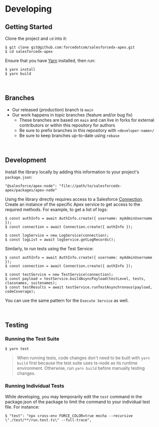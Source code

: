 # Developing

## Getting Started

Clone the project and `cd` into it:

```
$ git clone git@github.com:forcedotcom/salesforcedx-apex.git
$ cd salesforcedx-apex
```

Ensure that you have [Yarn](https://yarnpkg.com/) installed, then run:

```
$ yarn install
$ yarn build
```

<br/>

## Branches

- Our released (_production_) branch is `main`
- Our work happens in _topic_ branches (feature and/or bug fix)
  - These branches are based on `main` and can live in forks for external contributors or within this repository for authors
  - Be sure to prefix branches in this repository with `<developer-name>/`
  - Be sure to keep branches up-to-date using `rebase`

<br/>

## Development

Install the library locally by adding this information to your project's `package.json`:

```
"@salesforce/apex-node": "file://path/to/salesforcedx-apex/packages/apex-node"
```

Using the library directly requires access to a Salesforce [Connection](https://forcedotcom.github.io/sfdx-core/classes/authinfo.html). Create an instance of the specific Apex service to get access to the required methods. For example, to get a list of logs:

```
$ const authInfo = await AuthInfo.create({ username: myAdminUsername });
$ const connection = await Connection.create({ authInfo });

$ const logService = new LogService(connection);
$ const logList = await logService.getLogRecords();
```

Similarly, to run tests using the Test Service: 

```
$ const authInfo = await AuthInfo.create({ username: myAdminUsername });
$ const connection = await Connection.create({ authInfo });

$ const testService = new TestService(connection);
$ const payload = testService.buildAsyncPayload(testLevel, tests, classnames, suitenames);
$ const testResults = await testService.runTestAsynchronous(payload, codeCoverage);
```

You can use the same pattern for the `Execute Service` as well.

<br/>

## Testing
### Running the Test Suite

```
$ yarn test
```

> When running tests, code changes don't need to be built with `yarn build` first because the test suite uses ts-node as its runtime environment. Otherwise, run `yarn build` before manually testing changes.

### Running Individual Tests

While developing, you may temporarily edit the `test` command in the package.json of the package to limit the command to your individual test file. For instance:

```
$ "test": "npx cross-env FORCE_COLOR=true mocha --recursive \"./test/**/run.test.ts\" --full-trace",
```

<br />
